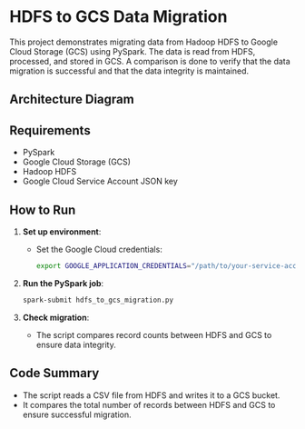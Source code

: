 # HDFS to GCS Data Migration

This project demonstrates migrating data from Hadoop HDFS to Google Cloud Storage (GCS) using PySpark. The data is read from HDFS, processed, and stored in GCS. A comparison is done to verify that the data migration is successful and that the data integrity is maintained.

## Architecture Diagram


## Requirements

- PySpark
- Google Cloud Storage (GCS)
- Hadoop HDFS
- Google Cloud Service Account JSON key

## How to Run

1. **Set up environment**:
    - Set the Google Cloud credentials:
      ```bash
      export GOOGLE_APPLICATION_CREDENTIALS="/path/to/your-service-account-key.json"
      ```

2. **Run the PySpark job**:
    ```bash
    spark-submit hdfs_to_gcs_migration.py
    ```

3. **Check migration**:
    - The script compares record counts between HDFS and GCS to ensure data integrity.

## Code Summary

- The script reads a CSV file from HDFS and writes it to a GCS bucket.
- It compares the total number of records between HDFS and GCS to ensure successful migration.
